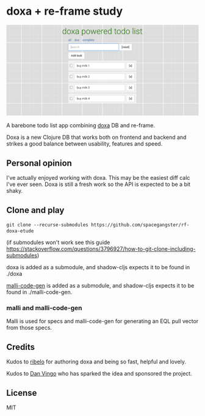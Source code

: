 # doxa + re-frame study
![todo app main screen](/resources/screenshot1.png?raw=true "re-frame-doxa-study")

A barebone todo list app combining [doxa](https://github.com/ribelo/doxa) DB and re-frame.

Doxa is a new Clojure DB that works both on frontend and backend and strikes a good balance
between usability, features and speed.


## Personal opinion
I've actually enjoyed working with doxa. This may be the easiest diff calc I've ever seen.
Doxa is still a fresh work so the API is expected to be a bit shaky.


## Clone and play

    git clone --recurse-submodules https://github.com/spacegangster/rf-doxa-etude

(if submodules won't work see this guide
  https://stackoverflow.com/questions/3796927/how-to-git-clone-including-submodules)


doxa is added as a submodule, and shadow-cljs expects it to be found in ./doxa

[malli-code-gen](https://github.com/dvingo/malli-code-gen) is added as a submodule, and shadow-cljs expects it to be found in ./malli-code-gen.


### malli and malli-code-gen
Malli is used for specs and malli-code-gen for generating an EQL pull vector from those specs.


## Credits
Kudos to [ribelo](https://github.com/ribelo)
for authoring doxa and being so fast, helpful and lovely.

Kudos to [Dan Vingo](http://github.com/dvingo) 
who has sparked the idea and sponsored the project.


## License
MIT